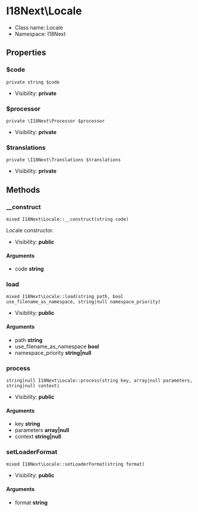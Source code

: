I18Next\Locale
===============






* Class name: Locale
* Namespace: I18Next





Properties
----------


### $code

    private string $code





* Visibility: **private**


### $processor

    private \I18Next\Processor $processor





* Visibility: **private**


### $translations

    private \I18Next\Translations $translations





* Visibility: **private**


Methods
-------


### __construct

    mixed I18Next\Locale::__construct(string code)

Locale constructor.



* Visibility: **public**


#### Arguments
* code **string**



### load

    mixed I18Next\Locale::load(string path, bool use_filename_as_namespace, string|null namespace_priority)





* Visibility: **public**


#### Arguments
* path **string**
* use_filename_as_namespace **bool**
* namespace_priority **string|null**



### process

    string|null I18Next\Locale::process(string key, array|null parameters, string|null context)





* Visibility: **public**


#### Arguments
* key **string**
* parameters **array|null**
* context **string|null**



### setLoaderFormat

    mixed I18Next\Locale::setLoaderFormat(string format)





* Visibility: **public**


#### Arguments
* format **string**


